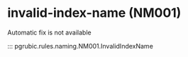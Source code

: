 # invalid-index-name (NM001)

Automatic fix is not available

::: pgrubic.rules.naming.NM001.InvalidIndexName
